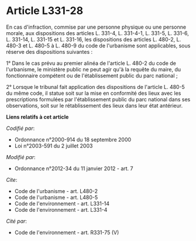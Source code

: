 # Article L331-28

En cas d'infraction, commise par une personne physique ou une personne morale, aux dispositions des articles L. 331-4, L.
331-4-1, L. 331-5, L. 331-6, 
L. 331-14, L. 331-15 et L. 331-16, les dispositions des articles L. 480-2, L. 480-3 et L. 480-5 à L. 480-9 du code de
l'urbanisme sont applicables, sous réserve des dispositions suivantes : 

1° Dans le cas prévu au premier alinéa de l'article L. 480-2 du code de l'urbanisme, le ministère public ne peut agir qu'à la
requête du maire, du fonctionnaire compétent ou de l'établissement public du parc national ; 

2° Lorsque le tribunal fait application des dispositions de l'article L. 480-5 du même code, il statue soit sur la mise en
conformité des lieux avec les prescriptions formulées par l'établissement public du parc national dans ses observations, soit
sur le rétablissement des lieux dans leur état antérieur.

**Liens relatifs à cet article**

_Codifié par_:

  - Ordonnance n°2000-914 du 18 septembre 2000
  - Loi n°2003-591 du 2 juillet 2003

_Modifié par_:

  - Ordonnance n°2012-34 du 11 janvier 2012 - art. 7

_Cite_:

  - Code de l'urbanisme - art. L480-2
  - Code de l'urbanisme - art. L480-5
  - Code de l'environnement - art. L331-14
  - Code de l'environnement - art. L331-4

_Cité par_:

  - Code de l'environnement - art. R331-75 (V)
